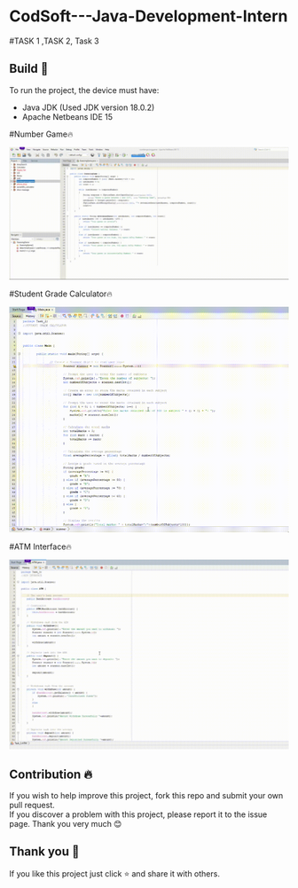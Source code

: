 # CodSoft---Java-Development-Intern

#TASK 1 ,TASK 2, Task 3

## **Build** 📜
 To run the project, the device must have:
 - Java JDK (Used JDK version 18.0.2)
 - Apache Netbeans IDE 15

#Number Game🔥 <br>

![alt text](https://github.com/Aselagayan-github/CodSoft---Java-Development-Intern/blob/main/Task%201/numbergessing%20game.gif "Demo Gif")

#Student Grade Calculator🔥<br>

![alt text](https://github.com/Aselagayan-github/CodSoft---Java-Development-Intern/blob/main/Task%202/STUDENT%20GRADE%20CALCULATOR/screenshots/grade%20calculator.gif "Demo Gif")

#ATM Interface🔥<br>

![alt text](https://github.com/Aselagayan-github/CodSoft---Java-Development-Intern/blob/main/Task%203/ATM/screenshots/Atm%20interface.gif "Demo Gif")

## **Contribution** 🔥
If you wish to help improve this project, fork this repo and submit your own pull request.<br> 
If you discover a problem with this project, please report it to the issue page. Thank you very much 😊

## **Thank you** 💖
If you like this project just click ⭐ and share it with others.


